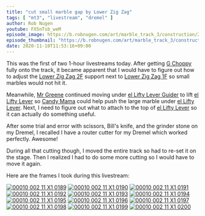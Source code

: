 ```yaml
---
title: "cut small marble gap by Lower Zig Zag"
tags: [ "mt3", "livestream", "dremel" ]
author: Rob Nugen
youtube: FX5nTsb_weM
episode_image: https://b.robnugen.com/art/marble_track_3/construction/2020/2020_nov_10_dremel_to_cut_LZZ_support.jpg
episode_thumbnail: "https://b.robnugen.com/art/marble_track_3/construction/2020/thumbs/2020_nov_10_dremel_to_cut_LZZ_support.jpg"
date: 2020-11-10T11:53:16+09:00
---
```


This was the first of two 1-hour livestreams today.  After getting [G Choppy](/workers/g_choppy/)
fully onto the track, it became apparent that I would have to figure
out how to adjust the [Lower Zig Zag 2F](/parts/lower-zig-zag-2f/) support next to [Lower Zig Zag 1F](/parts/lower-zig-zag-1f/) so small marbles would not hit it.

Meanwhile, [Mr Greene](/workers/mr_greene/) continued moving under [el Lifty Lever Guider](/parts/el-lifty-lever-guider/) to lift [el Lifty Lever](/parts/el-lifty-lever/) so [Candy Mama](/workers/candy_mama/) could help push the large marble under [el Lifty Lever](/parts/el-lifty-lever/).  Next, I need to figure out what to attach to the top of [el Lifty Lever](/parts/el-lifty-lever/) so it can actually do something useful.

After some trial and error with scissors, Bill's knife, and the
grinder stone on my Dremel, I recalled I have a router cutter for my
Dremel which worked perfectly.  Awesome!

During all that cutting though, I moved the entire track so had to
re-set it on the stage.  Then I realized I had to do some more cutting
so I would have to move it again.

Here are the frames I took during this livestream:

[![00010 002 11 X1 0189](//b.robnugen.com/art/marble_track_3/frames/2020/thumbs/00010_002_11_X1_0189.jpg)](//b.robnugen.com/art/marble_track_3/frames/2020/00010_002_11_X1_0189.jpg)
[![00010 002 11 X1 0190](//b.robnugen.com/art/marble_track_3/frames/2020/thumbs/00010_002_11_X1_0190.jpg)](//b.robnugen.com/art/marble_track_3/frames/2020/00010_002_11_X1_0190.jpg)
[![00010 002 11 X1 0191](//b.robnugen.com/art/marble_track_3/frames/2020/thumbs/00010_002_11_X1_0191.jpg)](//b.robnugen.com/art/marble_track_3/frames/2020/00010_002_11_X1_0191.jpg)
[![00010 002 11 X1 0192](//b.robnugen.com/art/marble_track_3/frames/2020/thumbs/00010_002_11_X1_0192.jpg)](//b.robnugen.com/art/marble_track_3/frames/2020/00010_002_11_X1_0192.jpg)
[![00010 002 11 X1 0193](//b.robnugen.com/art/marble_track_3/frames/2020/thumbs/00010_002_11_X1_0193.jpg)](//b.robnugen.com/art/marble_track_3/frames/2020/00010_002_11_X1_0193.jpg)
[![00010 002 11 X1 0194](//b.robnugen.com/art/marble_track_3/frames/2020/thumbs/00010_002_11_X1_0194.jpg)](//b.robnugen.com/art/marble_track_3/frames/2020/00010_002_11_X1_0194.jpg)
[![00010 002 11 X1 0195](//b.robnugen.com/art/marble_track_3/frames/2020/thumbs/00010_002_11_X1_0195.jpg)](//b.robnugen.com/art/marble_track_3/frames/2020/00010_002_11_X1_0195.jpg)
[![00010 002 11 X1 0196](//b.robnugen.com/art/marble_track_3/frames/2020/thumbs/00010_002_11_X1_0196.jpg)](//b.robnugen.com/art/marble_track_3/frames/2020/00010_002_11_X1_0196.jpg)
[![00010 002 11 X1 0197](//b.robnugen.com/art/marble_track_3/frames/2020/thumbs/00010_002_11_X1_0197.jpg)](//b.robnugen.com/art/marble_track_3/frames/2020/00010_002_11_X1_0197.jpg)
[![00010 002 11 X1 0198](//b.robnugen.com/art/marble_track_3/frames/2020/thumbs/00010_002_11_X1_0198.jpg)](//b.robnugen.com/art/marble_track_3/frames/2020/00010_002_11_X1_0198.jpg)
[![00010 002 11 X1 0199](//b.robnugen.com/art/marble_track_3/frames/2020/thumbs/00010_002_11_X1_0199.jpg)](//b.robnugen.com/art/marble_track_3/frames/2020/00010_002_11_X1_0199.jpg)
[![00010 002 11 X1 0200](//b.robnugen.com/art/marble_track_3/frames/2020/thumbs/00010_002_11_X1_0200.jpg)](//b.robnugen.com/art/marble_track_3/frames/2020/00010_002_11_X1_0200.jpg)
